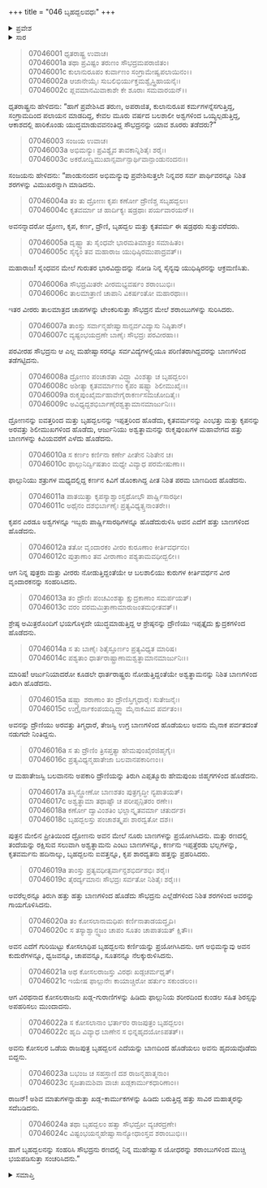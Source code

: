 +++
title = "046 ಬೃಹದ್ಬಲವಧಃ"
+++

<details><summary>ಪ್ರವೇಶ</summary>


।।   ಓಂ ಓಂ ನಮೋ ನಾರಾಯಣಾಯ।।   ಶ್ರೀ ವೇದವ್ಯಾಸಾಯ ನಮಃ ।।

ಶ್ರೀ ಕೃಷ್ಣದ್ವೈಪಾಯನ ವೇದವ್ಯಾಸ ವಿರಚಿತ  

**ಶ್ರೀ ಮಹಾಭಾರತ**

**ದ್ರೋಣ ಪರ್ವ**

**ಅಭಿಮನ್ಯುವಧ ಪರ್ವ**

**ಅಧ್ಯಾಯ 46**

</details>

<details><summary>ಸಾರ</summary>

ಷಡ್ರಥರೊಡನೆ ಏಕಾಂಗಿಯಾಗಿ ಯುದ್ಧಮಾಡುತ್ತಾ ಅಭಿಮನ್ಯುವು ಕೋಸಲಾಧಿಪ ಬೃಹದ್ಬಲನನ್ನು ವಧಿಸಿದುದು (1-24).


</details>


> 07046001 ಧೃತರಾಷ್ಟ್ರ ಉವಾಚ।   
07046001a ತಥಾ ಪ್ರವಿಷ್ಟಂ ತರುಣಂ ಸೌಭದ್ರಮಪರಾಜಿತಂ।   
07046001c ಕುಲಾನುರೂಪಂ ಕುರ್ವಾಣಂ ಸಂಗ್ರಾಮೇಷ್ವಪಲಾಯಿನಂ।।   
07046002a ಆಜಾನೇಯೈಃ ಸುಬಲಿಭಿರ್ಯುಕ್ತಮಶ್ವೈಸ್ತ್ರಿಹಾಯನೈಃ।   
07046002c ಪ್ಲವಮಾನಮಿವಾಕಾಶೇ ಕೇ ಶೂರಾಃ ಸಮವಾರಯನ್।।

ಧೃತರಾಷ್ಟ್ರನು ಹೇಳಿದನು: “ಹಾಗೆ ಪ್ರವೇಶಿಸಿದ ತರುಣ, ಅಪರಾಜಿತ, ಕುಲಾನುರೂಪ ಕರ್ಮಗಳನ್ನೆಸಗುತ್ತಿದ್ದ, ಸಂಗ್ರಾಮದಿಂದ ಪಲಾಯನ ಮಾಡದಿದ್ದ, ಕೇವಲ ಮೂರು ವರ್ಷದ ಬಲಶಾಲೀ ಅಶ್ವಗಳಿಂದ ಒಯ್ಯಲ್ಪಡುತ್ತಿದ್ದ, ಆಕಾಶದಲ್ಲಿ ಹಾರಿಕೊಂಡು ಯುದ್ಧಮಾಡುವವನಂತಿದ್ದ ಸೌಭದ್ರನನ್ನು ಯಾವ ಶೂರರು ತಡೆದರು?”

> 07046003 ಸಂಜಯ ಉವಾಚ।   
07046003a ಅಭಿಮನ್ಯುಃ ಪ್ರವಿಶ್ಯೈವ ತಾವಕಾನ್ನಿಶಿತೈಃ ಶರೈಃ।   
07046003c ಅಕರೋದ್ವಿಮುಖಾನ್ಸರ್ವಾನ್ಪಾರ್ಥಿವಾನ್ಪಾಂಡುನಂದನಃ।।

ಸಂಜಯನು ಹೇಳಿದನು: “ಪಾಂಡುನಂದನ ಅಭಿಮನ್ಯುವು ಪ್ರವೇಶಿಸುತ್ತಲೇ ನಿನ್ನವರ ಸರ್ವ ಪಾರ್ಥಿವರನ್ನೂ ನಿಶಿತ ಶರಗಳನ್ನು ವಿಮುಖರನ್ನಾಗಿ ಮಾಡಿದನು.

> 07046004a ತಂ ತು ದ್ರೋಣಃ ಕೃಪಃ ಕರ್ಣೋ ದ್ರೌಣಿಶ್ಚ ಸಬೃಹದ್ಬಲಃ।   
07046004c ಕೃತವರ್ಮಾ ಚ ಹಾರ್ದಿಕ್ಯಃ ಷಡ್ರಥಾಃ ಪರ್ಯವಾರಯನ್।।

ಅವನನ್ನಾದರೋ ದ್ರೋಣ, ಕೃಪ, ಕರ್ಣ, ದ್ರೌಣಿ, ಬೃಹದ್ಬಲ ಮತ್ತು ಕೃತವರ್ಮ ಈ ಷಡ್ರಥರು ಸುತ್ತುವರೆದರು.

> 07046005a ದೃಷ್ಟ್ವಾ ತು ಸೈಂಧವೇ ಭಾರಮತಿಮಾತ್ರಂ ಸಮಾಹಿತಂ।   
07046005c ಸೈನ್ಯಂ ತವ ಮಹಾರಾಜ ಯುಧಿಷ್ಠಿರಮುಪಾದ್ರವತ್।।

ಮಹಾರಾಜ! ಸೈಂಧವನ ಮೇಲೆ ಗುರುತರ ಭಾರವಿದ್ದುದನ್ನು ನೋಡಿ ನಿನ್ನ ಸೈನ್ಯವು ಯುಧಿಷ್ಠಿರನನ್ನು ಆಕ್ರಮಣಿಸಿತು.

> 07046006a ಸೌಭದ್ರಮಿತರೇ ವೀರಮಭ್ಯವರ್ಷಂ ಶರಾಂಬುಭಿಃ।   
07046006c ತಾಲಮಾತ್ರಾಣಿ ಚಾಪಾನಿ ವಿಕರ್ಷಂತೋ ಮಹಾರಥಾಃ।।

ಇತರ ವೀರರು ತಾಲಮಾತ್ರದ ಚಾಪಗಳನ್ನು ಟೇಂಕರಿಸುತ್ತಾ ಸೌಭದ್ರನ ಮೇಲೆ ಶರಾಂಬುಗಳನ್ನು ಸುರಿಸಿದರು.

> 07046007a ತಾಂಸ್ತು ಸರ್ವಾನ್ಮಹೇಷ್ವಾಸಾನ್ಸರ್ವವಿದ್ಯಾಸು ನಿಷ್ಠಿತಾನ್।   
07046007c ವ್ಯಷ್ಟಂಭಯದ್ರಣೇ ಬಾಣೈಃ ಸೌಭದ್ರಃ ಪರವೀರಹಾ।।

ಪರವೀರಹ ಸೌಭದ್ರನು ಆ ಎಲ್ಲ ಮಹೇಷ್ವಾಸರನ್ನೂ  ಸರ್ವವಿದ್ಯೆಗಳಲ್ಲಿಯೂ ಪರಿಣಿತರಾಗಿದ್ದವರನ್ನು ಬಾಣಗಳಿಂದ ತಡೆಗಟ್ಟಿದನು.

> 07046008a ದ್ರೋಣಂ ಪಂಚಾಶತಾ ವಿದ್ಧ್ವಾ ವಿಂಶತ್ಯಾ ಚ ಬೃಹದ್ಬಲಂ।   
07046008c ಅಶೀತ್ಯಾ ಕೃತವರ್ಮಾಣಂ ಕೃಪಂ ಷಷ್ಟ್ಯಾ ಶಿಲೀಮುಖೈಃ।।   
07046009a ರುಕ್ಮಪುಂಖೈರ್ಮಹಾವೇಗೈರಾಕರ್ಣಸಮಚೋದಿತೈಃ।   
07046009c ಅವಿಧ್ಯದ್ದಶಭಿರ್ಬಾಣೈರಶ್ವತ್ಥಾಮಾನಮಾರ್ಜುನಿಃ।।

ದ್ರೋಣನನ್ನು ಐವತ್ತರಿಂದ ಮತ್ತು ಬೃಹದ್ಬಲನನ್ನು ಇಪ್ಪತ್ತರಿಂದ ಹೊಡೆದು, ಕೃತವರ್ಮನನ್ನು ಎಂಭತ್ತು ಮತ್ತು ಕೃಪನನ್ನು ಅರವತ್ತು ಶಿಲೀಮುಖಗಳಿಂದ ಹೊಡೆದು, ಆರ್ಜುನಿಯು ಅಶ್ವತ್ಥಾಮನನ್ನು ರುಕ್ಮಪುಂಖಗಳ ಮಹಾವೇಗದ ಹತ್ತು ಬಾಣಗಳನ್ನು ಕಿವಿಯವರೆಗೆ ಎಳೆದು ಹೊಡೆದನು.

> 07046010a ಸ ಕರ್ಣಂ ಕರ್ಣಿನಾ ಕರ್ಣೇ ಪೀತೇನ ನಿಶಿತೇನ ಚ।   
07046010c ಫಾಲ್ಗುನಿರ್ದ್ವಿಷತಾಂ ಮಧ್ಯೇ ವಿವ್ಯಾಧ ಪರಮೇಷುಣಾ।।

ಫಾಲ್ಗುನಿಯು ಶತ್ರುಗಳ ಮಧ್ಯದಲ್ಲಿದ್ದ ಕರ್ಣನ ಕಿವಿಗೆ ಡೊಂಕಾಗಿದ್ದ ಪೀತ ನಿಶಿತ ಪರಮ ಬಾಣದಿಂದ ಹೊಡೆದನು.

> 07046011a ಪಾತಯಿತ್ವಾ ಕೃಪಸ್ಯಾಶ್ವಾಂಸ್ತಥೋಭೌ ಪಾರ್ಷ್ಣಿಸಾರಥೀ।   
07046011c ಅಥೈನಂ ದಶಭಿರ್ಬಾಣೈಃ ಪ್ರತ್ಯವಿಧ್ಯತ್ಸ್ತನಾಂತರೇ।।

ಕೃಪನ ಎರಡೂ ಅಶ್ವಗಳನ್ನೂ ಇಬ್ಬರು ಪಾರ್ಷ್ಣಿಸಾರಥಿಗಳನ್ನೂ ಹೊಡೆದುರುಳಿಸಿ ಅವನ ಎದೆಗೆ ಹತ್ತು ಬಾಣಗಳಿಂದ ಹೊಡೆದನು.

> 07046012a ತತೋ ವೃಂದಾರಕಂ ವೀರಂ ಕುರೂಣಾಂ ಕೀರ್ತಿವರ್ಧನಂ।   
07046012c ಪುತ್ರಾಣಾಂ ತವ ವೀರಾಣಾಂ ಪಶ್ಯತಾಮವಧೀದ್ಬಲೀ।।

ಆಗ ನಿನ್ನ ಪುತ್ರರು ಮತ್ತು ವೀರರು ನೋಡುತ್ತಿದ್ದಂತೆಯೇ ಆ ಬಲಶಾಲಿಯು ಕುರುಗಳ ಕೀರ್ತಿವರ್ಧನ ವೀರ ವೃಂದಾರಕನನ್ನು ಸಂಹರಿಸಿದನು.

> 07046013a ತಂ ದ್ರೌಣಿಃ ಪಂಚವಿಂಶತ್ಯಾ ಕ್ಷುದ್ರಕಾಣಾಂ ಸಮರ್ಪಯತ್।   
07046013c ವರಂ ವರಮಮಿತ್ರಾಣಾಮಾರುಜಂತಮಭೀತವತ್।।

ಶ್ರೇಷ್ಠ ಅಮಿತ್ರರೊಂದಿಗೆ ಭಯಗೊಳ್ಳದೇ ಯುದ್ಧಮಾಡುತ್ತಿದ್ದ ಆ ಶ್ರೇಷ್ಠನನ್ನು ದ್ರೌಣಿಯು ಇಪ್ಪತ್ತೈದು ಕ್ಷುದ್ರಕಗಳಿಂದ ಹೊಡೆದನು.

> 07046014a ಸ ತು ಬಾಣೈಃ ಶಿತೈಸ್ತೂರ್ಣಂ ಪ್ರತ್ಯವಿಧ್ಯತ ಮಾರಿಷ।   
07046014c ಪಶ್ಯತಾಂ ಧಾರ್ತರಾಷ್ಟ್ರಾಣಾಮಶ್ವತ್ಥಾಮಾನಮಾರ್ಜುನಿಃ।।

ಮಾರಿಷ! ಆರ್ಜುನಿಯಾದರೋ ಕೂಡಲೇ ಧಾರ್ತರಾಷ್ಟ್ರರು ನೋಡುತ್ತಿದ್ದಂತೆಯೇ ಅಶ್ವತ್ಥಾಮನನ್ನು ನಿಶಿತ ಬಾಣಗಳಿಂದ ತಿರುಗಿ ಹೊಡೆದನು.

> 07046015a ಷಷ್ಟ್ಯಾ ಶರಾಣಾಂ ತಂ ದ್ರೌಣಿಸ್ತಿಗ್ಮಧಾರೈಃ ಸುತೇಜನೈಃ।   
07046015c ಉಗ್ರೈರ್ನಾಕಂಪಯದ್ವಿದ್ಧ್ವಾ ಮೈನಾಕಮಿವ ಪರ್ವತಂ।।

ಅವನನ್ನು ದ್ರೌಣಿಯು ಅರವತ್ತು ತಿಗ್ಮಧಾರೆ, ತೇಜಸ್ವಿ ಉಗ್ರ ಬಾಣಗಳಿಂದ ಹೊಡೆಯಲು ಅವನು ಮೈನಾಕ ಪರ್ವತದಂತೆ ನಡುಗದೇ ನಿಂತಿದ್ದನು.

> 07046016a ಸ ತು ದ್ರೌಣಿಂ ತ್ರಿಸಪ್ತತ್ಯಾ ಹೇಮಪುಂಖೈರಜಿಹ್ಮಗೈಃ।   
07046016c ಪ್ರತ್ಯವಿಧ್ಯನ್ಮಹಾತೇಜಾ ಬಲವಾನಪಕಾರಿಣಂ।।

ಆ ಮಹಾತೇಜಸ್ವಿ ಬಲವಾನನು ಅಪಕಾರಿ ದ್ರೌಣಿಯನ್ನು ತಿರುಗಿ ಎಪ್ಪತ್ಮೂರು ಹೇಮಪುಂಖ ಜಿಹ್ಮಗಗಳಿಂದ ಹೊಡೆದನು.

> 07046017a ತಸ್ಮಿನ್ದ್ರೋಣೋ ಬಾಣಶತಂ ಪುತ್ರಗೃದ್ಧೀ ನ್ಯಪಾತಯತ್।   
07046017c ಅಶ್ವತ್ಥಾಮಾ ತಥಾಷ್ಟೌ ಚ ಪರೀಪ್ಸನ್ಪಿತರಂ ರಣೇ।।   
07046018a ಕರ್ಣೋ ದ್ವಾವಿಂಶತಿಂ ಭಲ್ಲಾನ್ಕೃತವರ್ಮಾ ಚತುರ್ದಶ।   
07046018c ಬೃಹದ್ಬಲಸ್ತು ಪಂಚಾಶತ್ಕೃಪಃ ಶಾರದ್ವತೋ ದಶ।।

ಪುತ್ರನ ಮೇಲಿನ ಪ್ರೀತಿಯಿಂದ ದ್ರೋಣನು ಅವನ ಮೇಲೆ ನೂರು ಬಾಣಗಳನ್ನು ಪ್ರಯೋಗಿಸಿದನು. ಮತ್ತು ರಣದಲ್ಲಿ ತಂದೆಯನ್ನು ರಕ್ಷಿಸುವ ಸಲುವಾಗಿ ಅಶ್ವತ್ಥಾಮನು ಎಂಟು ಬಾಣಗಳನ್ನೂ, ಕರ್ಣನು ಇಪ್ಪತ್ತೆರಡು ಭಲ್ಲಗಳನ್ನು, ಕೃತವರ್ಮನು ಹದಿನಾಲ್ಕು, ಬೃಹದ್ಬಲನು ಐವತ್ತನ್ನೂ, ಕೃಪ ಶಾರದ್ವತನು ಹತ್ತನ್ನು ಪ್ರಹರಿಸಿದರು.

> 07046019a ತಾಂಸ್ತು ಪ್ರತ್ಯವಧೀತ್ಸರ್ವಾನ್ದಶಭಿರ್ದಶಭಿಃ ಶರೈಃ।   
07046019c ತೈರರ್ದ್ಯಮಾನಃ ಸೌಭದ್ರಃ ಸರ್ವತೋ ನಿಶಿತೈಃ ಶರೈಃ।।

ಅವರೆಲ್ಲರನ್ನೂ ತಿರುಗಿ ಹತ್ತು ಹತ್ತು ಬಾಣಗಳಿಂದ ಹೊಡೆದು ಸೌಭದ್ರನು ಎಲ್ಲೆಡೆಗಳಿಂದ ನಿಶಿತ ಶರಗಳಿಂದ ಅವರನ್ನು ಗಾಯಗೊಳಿಸಿದನು.

> 07046020a ತಂ ಕೋಸಲಾನಾಮಧಿಪಃ ಕರ್ಣಿನಾತಾಡಯದ್ಧೃದಿ।   
07046020c ಸ ತಸ್ಯಾಶ್ವಾನ್ಧ್ವಜಂ ಚಾಪಂ ಸೂತಂ ಚಾಪಾತಯತ್ ಕ್ಷಿತೌ।।

ಅವನ ಎದೆಗೆ ಗುರಿಯಿಟ್ಟು ಕೋಸಲಾಧಿಪ ಬೃಹದ್ಬಲನು ಕರ್ಣಿಯನ್ನು ಪ್ರಯೋಗಿಸಿದನು. ಆಗ ಅಭಿಮನ್ಯುವು ಅವನ ಕುದುರೆಗಳನ್ನೂ, ಧ್ವಜವನ್ನೂ, ಚಾಪವನ್ನೂ, ಸೂತನನ್ನೂ ನೆಲಕ್ಕುರುಳಿಸಿದನು.

> 07046021a ಅಥ ಕೋಸಲರಾಜಸ್ತು ವಿರಥಃ ಖಡ್ಗಚರ್ಮಧೃತ್।   
07046021c ಇಯೇಷ ಫಾಲ್ಗುನೇಃ ಕಾಯಾಚ್ಚಿರೋ ಹರ್ತುಂ ಸಕುಂಡಲಂ।।

ಆಗ ವಿರಥನಾದ ಕೋಸಲರಾಜನು ಖಡ್ಗ-ಗುರಾಣಿಗಳನ್ನು ಹಿಡಿದು ಫಾಲ್ಗುನಿಯ ಶರೀರದಿಂದ ಕುಂಡಲ ಸಹಿತ ಶಿರಸ್ಸನ್ನು ಅಪಹರಿಸಲು ಮುಂದಾದನು.

> 07046022a ಸ ಕೋಸಲಾನಾಂ ಭರ್ತಾರಂ ರಾಜಪುತ್ರಂ ಬೃಹದ್ಬಲಂ।   
07046022c ಹೃದಿ ವಿವ್ಯಾಧ ಬಾಣೇನ ಸ ಭಿನ್ನಹೃದಯೋಽಪತತ್।।

ಅವನು ಕೋಸಲರ ಒಡೆಯ ರಾಜಪುತ್ರ ಬೃಹದ್ಬಲನ ಎದೆಯನ್ನು ಬಾಣದಿಂದ ಹೊಡೆಯಲು ಅವನು ಹೃದಯವೊಡೆದು ಬಿದ್ದನು.

> 07046023a ಬಭಂಜ ಚ ಸಹಸ್ರಾಣಿ ದಶ ರಾಜನ್ಮಹಾತ್ಮನಾಂ।   
07046023c ಸೃಜತಾಮಶಿವಾ ವಾಚಃ ಖಡ್ಗಕಾರ್ಮುಕಧಾರಿಣಾಂ।।

ರಾಜನ್! ಅಶಿವ ಮಾತುಗಳನ್ನಾಡುತ್ತಾ ಖಡ್ಗ-ಕಾರ್ಮುಕಗಳನ್ನು ಹಿಡಿದು ಬರುತ್ತಿದ್ದ ಹತ್ತು ಸಾವಿರ ಮಹಾತ್ಮರನ್ನು ಸದೆಬಡಿದನು.

> 07046024a ತಥಾ ಬೃಹದ್ಬಲಂ ಹತ್ವಾ ಸೌಭದ್ರೋ ವ್ಯಚರದ್ರಣೇ।   
07046024c ವಿಷ್ಟಂಭಯನ್ಮಹೇಷ್ವಾಸಾನ್ಯೋಧಾಂಸ್ತವ ಶರಾಂಬುಭಿಃ।।

ಹಾಗೆ ಬೃಹದ್ಬಲನನ್ನು ಸಂಹರಿಸಿ ಸೌಭದ್ರನು ರಣದಲ್ಲಿ ನಿನ್ನ ಮುಹೇಷ್ವಾಸ ಯೋಧರನ್ನು ಶರಾಂಬುಗಳಿಂದ ಮುಚ್ಚಿ ಭಯಪಡಿಸುತ್ತಾ ಸಂಚರಿಸಿದನು.”


<details><summary>ಸಮಾಪ್ತಿ</summary>


ಇತಿ ಶ್ರೀ ಮಹಾಭಾರತೇ ದ್ರೋಣಪರ್ವಣಿ ಅಭಿಮನ್ಯುವಧಪರ್ವಣಿ ಬೃಹದ್ಬಲವಧೇ ಷಟ್ಚಂತ್ವಾರಿಂಶೋಽಧ್ಯಾಯಃ।।  
ಇದು ಶ್ರೀ ಮಹಾಭಾರತದಲ್ಲಿ ದ್ರೋಣಪರ್ವದಲ್ಲಿ ಅಭಿಮನ್ಯುವಧಪರ್ವದಲ್ಲಿ ಬೃಹದ್ಬಲವಧ ಎನ್ನುವ ನಲ್ವತ್ತಾರನೇ ಅಧ್ಯಾಯವು.


</details>
